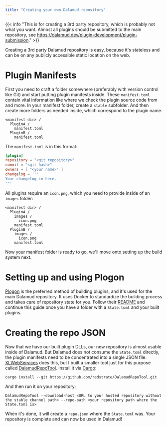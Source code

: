 ```yaml
---
title: "Creating your own Dalamud repository"
---
```


{{< info "This is for creating a 3rd party repository, which is probably not what you want. Almost all plugins should be submitted to the main repository, see https://dalamud.dev/plugin-development/plugin-submission." >}}

Creating a 3rd party Dalamud repository is easy, because it's stateless and can be on any publicly accessible static location on the web.

# Plugin Manifests

First you need to craft a folder somewhere (preferably with version control like Git) and start putting plugin manifests inside. These `manifest.toml` contain vital information like where we check the plugin source code from and more. In your manifest folder, create a `stable` subfolder. And then create more folders as needed inside, which correspond to the plugin name.

```
<manifest dir> /
  PluginA /
    manifest.toml
  PluginB /
    manifest.toml
```

The `manifest.toml` is in this format:

```toml
[plugin]
repository = "<git repository>"
commit = "<git hash>"
owners = [ "<your name>" ]
changelog = '''
Your changelog in here.
'''
```

All plugins require an `icon.png`, which you need to provide inside of an `images` folder:

```
<manifest dir> /
  PluginA /
    images /
      icon.png
    manifest.toml
  PluginB /
    images /
      icon.png
    manifest.toml
```

Now your manifest folder is ready to go, we'll move onto setting up the build system next.

# Setting up and using Plogon

[Plogon](https://github.com/goatcorp/Plogon) is the preferred method of building plugins, and it's used for the main Dalamud repository. It uses Docker to standardize the building process and takes care of repository state for you. Follow their [README](https://github.com/goatcorp/Plogon/blob/master/README.md) and continue this guide once you have a folder with a `State.toml` and your built plugins.

# Creating the repo JSON

Now that we have our built plugin DLLs, our new repository is almost usable inside of Dalamud. But Dalamud does not consume the `State.toml` directly, the plugin manifests need to be concentrated into a single JSON file. [XLWebServices](https://github.com/goatcorp/XLWebServices) does this, but I built a smaller tool just for this purpose called [DalamudRepoTool](https://github.com/redstrate/DalamudRepoTool). Install it via [Cargo](https://rust-lang.org):

```shell
cargo install --git https://github.com/redstrate/DalamudRepoTool.git
```

And then run it on your repository:

```shell
DalamudRepoTool --download-host <URL to your hosted repository without the stable channel path> --repo-path <your repository path where the State.toml is>
```

When it's done, it will create a `repo.json` where the `State.toml` was. Your repository is complete and can now be used in Dalamud!
